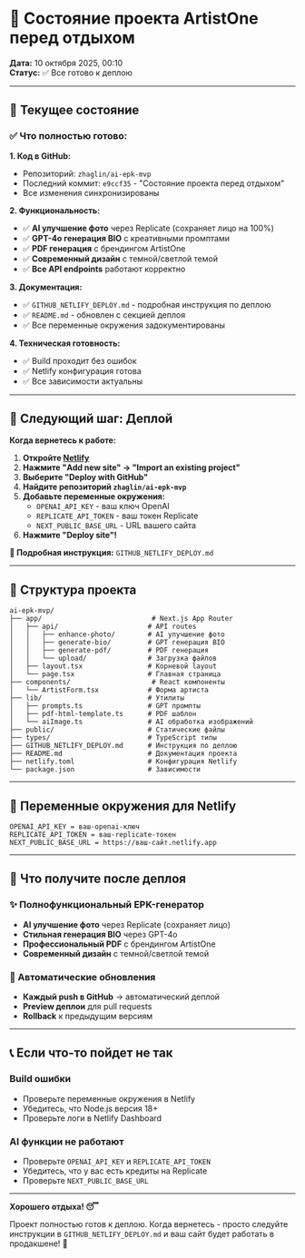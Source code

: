 # 💾 Состояние проекта ArtistOne перед отдыхом

**Дата:** 10 октября 2025, 00:10  
**Статус:** ✅ Все готово к деплою

---

## 🎯 Текущее состояние

### ✅ Что полностью готово:

**1. Код в GitHub:**
- Репозиторий: `zhaglin/ai-epk-mvp`
- Последний коммит: `e9ccf35` - "Состояние проекта перед отдыхом"
- Все изменения синхронизированы

**2. Функциональность:**
- ✅ **AI улучшение фото** через Replicate (сохраняет лицо на 100%)
- ✅ **GPT-4o генерация BIO** с креативными промптами
- ✅ **PDF генерация** с брендингом ArtistOne
- ✅ **Современный дизайн** с темной/светлой темой
- ✅ **Все API endpoints** работают корректно

**3. Документация:**
- ✅ `GITHUB_NETLIFY_DEPLOY.md` - подробная инструкция по деплою
- ✅ `README.md` - обновлен с секцией деплоя
- ✅ Все переменные окружения задокументированы

**4. Техническая готовность:**
- ✅ Build проходит без ошибок
- ✅ Netlify конфигурация готова
- ✅ Все зависимости актуальны

---

## 🚀 Следующий шаг: Деплой

**Когда вернетесь к работе:**

1. **Откройте [Netlify](https://netlify.com)**
2. **Нажмите "Add new site" → "Import an existing project"**
3. **Выберите "Deploy with GitHub"**
4. **Найдите репозиторий `zhaglin/ai-epk-mvp`**
5. **Добавьте переменные окружения:**
   - `OPENAI_API_KEY` - ваш ключ OpenAI
   - `REPLICATE_API_TOKEN` - ваш токен Replicate
   - `NEXT_PUBLIC_BASE_URL` - URL вашего сайта
6. **Нажмите "Deploy site"!**

**📖 Подробная инструкция:** `GITHUB_NETLIFY_DEPLOY.md`

---

## 📁 Структура проекта

```
ai-epk-mvp/
├── app/                           # Next.js App Router
│   ├── api/                      # API routes
│   │   ├── enhance-photo/        # AI улучшение фото
│   │   ├── generate-bio/         # GPT генерация BIO
│   │   ├── generate-pdf/         # PDF генерация
│   │   └── upload/               # Загрузка файлов
│   ├── layout.tsx                # Корневой layout
│   └── page.tsx                  # Главная страница
├── components/                    # React компоненты
│   └── ArtistForm.tsx            # Форма артиста
├── lib/                          # Утилиты
│   ├── prompts.ts                # GPT промпты
│   ├── pdf-html-template.ts      # PDF шаблон
│   └── aiImage.ts                # AI обработка изображений
├── public/                       # Статические файлы
├── types/                        # TypeScript типы
├── GITHUB_NETLIFY_DEPLOY.md      # Инструкция по деплою
├── README.md                     # Документация проекта
├── netlify.toml                  # Конфигурация Netlify
└── package.json                  # Зависимости
```

---

## 🔧 Переменные окружения для Netlify

```
OPENAI_API_KEY = ваш-openai-ключ
REPLICATE_API_TOKEN = ваш-replicate-токен
NEXT_PUBLIC_BASE_URL = https://ваш-сайт.netlify.app
```

---

## 🎉 Что получите после деплоя

### ✨ Полнофункциональный EPK-генератор
- **AI улучшение фото** через Replicate (сохраняет лицо)
- **Стильная генерация BIO** через GPT-4o
- **Профессиональный PDF** с брендингом ArtistOne
- **Современный дизайн** с темной/светлой темой

### 🔄 Автоматические обновления
- **Каждый push в GitHub** → автоматический деплой
- **Preview деплои** для pull requests
- **Rollback** к предыдущим версиям

---

## 📞 Если что-то пойдет не так

### Build ошибки
- Проверьте переменные окружения в Netlify
- Убедитесь, что Node.js версия 18+
- Проверьте логи в Netlify Dashboard

### AI функции не работают
- Проверьте `OPENAI_API_KEY` и `REPLICATE_API_TOKEN`
- Убедитесь, что у вас есть кредиты на Replicate
- Проверьте `NEXT_PUBLIC_BASE_URL`

---

**Хорошего отдыха! 😴**

Проект полностью готов к деплою. Когда вернетесь - просто следуйте инструкции в `GITHUB_NETLIFY_DEPLOY.md` и ваш сайт будет работать в продакшене! 🚀
